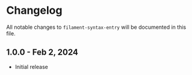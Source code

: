 # Changelog

All notable changes to `filament-syntax-entry` will be documented in this file.

## 1.0.0 - Feb 2, 2024

- Initial release
